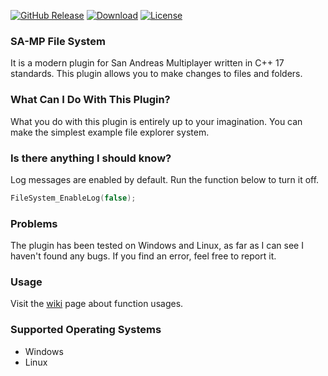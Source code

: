 [![GitHub Release](https://img.shields.io/github/release/nexquery/samp-file-system.svg?style=for-the-badge)](https://github.com/nexquery/samp-file-system/releases/latest) [![Download](https://img.shields.io/github/downloads/nexquery/samp-file-system/total?style=for-the-badge)](https://github.com/nexquery/samp-file-system/releases/latest) [![License](https://img.shields.io/github/license/nexquery/samp-file-system?style=for-the-badge)](https://github.com/nexquery/samp-file-system)



### SA-MP File System
It is a modern plugin for San Andreas Multiplayer written in C++ 17 standards. This plugin allows you to make changes to files and folders.

### What Can I Do With This Plugin?
What you do with this plugin is entirely up to your imagination. You can make the simplest example file explorer system.

### Is there anything I should know?
Log messages are enabled by default. Run the function below to turn it off.
```c
FileSystem_EnableLog(false);
```

### Problems
The plugin has been tested on Windows and Linux, as far as I can see I haven't found any bugs. If you find an error, feel free to report it.

### Usage
Visit the [wiki](wiki) page about function usages.

### Supported Operating Systems
- Windows
- Linux
